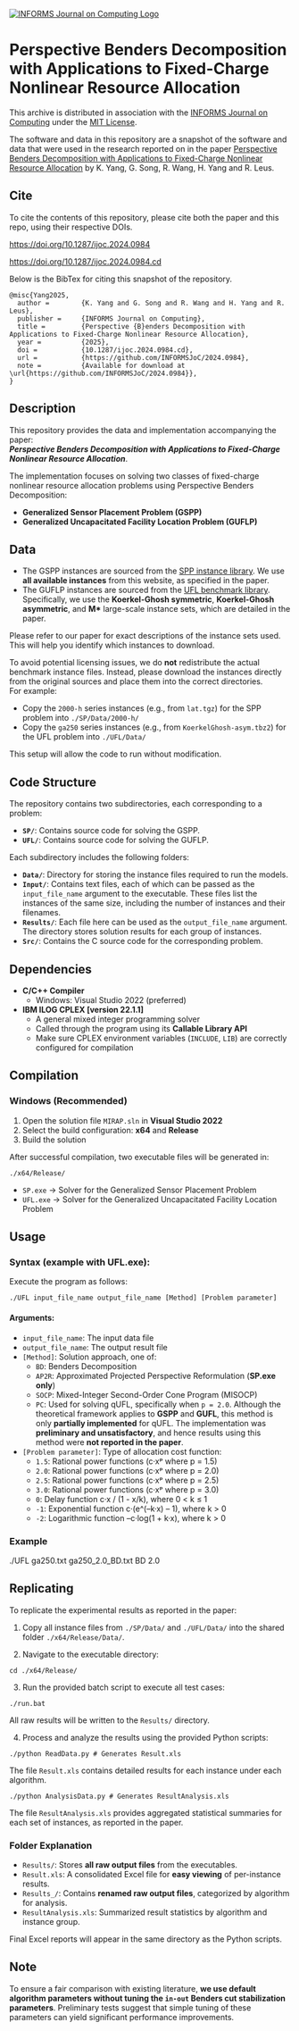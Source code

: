 [![INFORMS Journal on Computing Logo](https://INFORMSJoC.github.io/logos/INFORMS_Journal_on_Computing_Header.jpg)](https://pubsonline.informs.org/journal/ijoc)

# Perspective Benders Decomposition with Applications to Fixed-Charge Nonlinear Resource Allocation

This archive is distributed in association with the [INFORMS Journal on
Computing](https://pubsonline.informs.org/journal/ijoc) under the [MIT License](LICENSE).

The software and data in this repository are a snapshot of the software and data
that were used in the research reported on in the paper [Perspective Benders Decomposition with Applications to Fixed-Charge Nonlinear Resource Allocation](https://doi.org/10.1287/ijoc.2024.0984) by K. Yang, G. Song, R. Wang, H. Yang and R. Leus.

## Cite

To cite the contents of this repository, please cite both the paper and this repo, using their respective DOIs.

https://doi.org/10.1287/ijoc.2024.0984

https://doi.org/10.1287/ijoc.2024.0984.cd

Below is the BibTex for citing this snapshot of the repository.

```
@misc{Yang2025,
  author =        {K. Yang and G. Song and R. Wang and H. Yang and R. Leus},
  publisher =     {INFORMS Journal on Computing},
  title =         {Perspective {B}enders Decomposition with Applications to Fixed-Charge Nonlinear Resource Allocation},
  year =          {2025},
  doi =           {10.1287/ijoc.2024.0984.cd},
  url =           {https://github.com/INFORMSJoC/2024.0984},
  note =          {Available for download at \url{https://github.com/INFORMSJoC/2024.0984}},
}
```

## Description

This repository provides the data and implementation accompanying the paper:  
**_Perspective Benders Decomposition with Applications to Fixed-Charge Nonlinear Resource Allocation_**.

The implementation focuses on solving two classes of fixed-charge nonlinear resource allocation problems using Perspective Benders Decomposition:

- **Generalized Sensor Placement Problem (GSPP)**
- **Generalized Uncapacitated Facility Location Problem (GUFLP)**

## Data

* The GSPP instances are sourced from the [SPP instance library](https://commalab.di.unipi.it/datasets/RDR/). We use **all available instances** from this website, as specified in the paper.
* The GUFLP instances are sourced from the [UFL benchmark library](https://resources.mpi-inf.mpg.de/departments/d1/projects/benchmarks/UflLib/packages.html). Specifically, we use the **Koerkel-Ghosh symmetric**, **Koerkel-Ghosh asymmetric**, and **M\*** large-scale instance sets, which are detailed in the paper.

Please refer to our paper for exact descriptions of the instance sets used. This will help you identify which instances to download.

To avoid potential licensing issues, we do **not** redistribute the actual benchmark instance files. Instead, please download the instances directly from the original sources and place them into the correct directories.  
For example:

- Copy the `2000-h` series instances (e.g., from `lat.tgz`) for the SPP problem into `./SP/Data/2000-h/`
- Copy the `ga250` series instances (e.g., from `KoerkelGhosh-asym.tbz2`) for the UFL problem into `./UFL/Data/`

This setup will allow the code to run without modification.


## Code Structure

The repository contains two subdirectories, each corresponding to a problem:

- **`SP/`**: Contains source code for solving the GSPP.
- **`UFL/`**: Contains source code for solving the GUFLP.

Each subdirectory includes the following folders:

- **`Data/`**: Directory for storing the instance files required to run the models.
- **`Input/`**: Contains text files, each of which can be passed as the `input_file_name` argument to the executable. These files list the instances of the same size, including the number of instances and their filenames.
- **`Results/`**: Each file here can be used as the `output_file_name` argument. The directory stores solution results for each group of instances.
- **`Src/`**: Contains the C source code for the corresponding problem.

## Dependencies

- **C/C++ Compiler**
  - Windows: Visual Studio 2022 (preferred)
- **IBM ILOG CPLEX [version 22.1.1]**
  - A general mixed integer programming solver
  - Called through the program using its **Callable Library API**
  - Make sure CPLEX environment variables (`INCLUDE`, `LIB`) are correctly configured for compilation

## Compilation

### Windows (Recommended)

1. Open the solution file `MIRAP.sln` in **Visual Studio 2022**
2. Select the build configuration: **x64** and **Release**
3. Build the solution

After successful compilation, two executable files will be generated in:
```
./x64/Release/
```

- `SP.exe` → Solver for the Generalized Sensor Placement Problem  
- `UFL.exe` → Solver for the Generalized Uncapacitated Facility Location Problem

## Usage

### Syntax (example with UFL.exe):

Execute the program as follows:

```
./UFL input_file_name output_file_name [Method] [Problem parameter]
```

#### Arguments:

- `input_file_name`: The input data file
- `output_file_name`: The output result file
- `[Method]`: Solution approach, one of:
  - `BD`: Benders Decomposition
  - `AP2R`: Approximated Projected Perspective Reformulation (**SP.exe only**)
  - `SOCP`: Mixed-Integer Second-Order Cone Program (MISOCP)
  - `PC`: Used for solving qUFL, specifically when `p = 2.0`. Although the theoretical framework applies to **GSPP** and **GUFL**, this method is only **partially implemented** for qUFL. The implementation was **preliminary and unsatisfactory**, and hence results using this method were **not reported in the paper**. 
- `[Problem parameter]`: Type of allocation cost function:
  - `1.5`: Rational power functions (c·xᵖ where p = 1.5)
  - `2.0`: Rational power functions (c·xᵖ where p = 2.0)
  - `2.5`: Rational power functions (c·xᵖ where p = 2.5)
  - `3.0`: Rational power functions (c·xᵖ where p = 3.0)
  - `0`: Delay function c·x / (1 - x/k), where 0 < k ≤ 1
  - `-1`: Exponential function c·(e^(–k·x) – 1), where k > 0
  - `-2`: Logarithmic function –c·log(1 + k·x), where k > 0

### Example

./UFL ga250.txt ga250_2.0_BD.txt BD 2.0

## Replicating

To replicate the experimental results as reported in the paper:

1. Copy all instance files from `./SP/Data/` and `./UFL/Data/` into the shared folder `./x64/Release/Data/`.

2. Navigate to the executable directory:
```
cd ./x64/Release/
```
3. Run the provided batch script to execute all test cases:
```
./run.bat
```
All raw results will be written to the `Results/` directory.

4. Process and analyze the results using the provided Python scripts:
```
./python ReadData.py # Generates Result.xls 
```

The file `Result.xls` contains detailed results for each instance under each algorithm.

```
./python AnalysisData.py # Generates ResultAnalysis.xls
```
The file `ResultAnalysis.xls` provides aggregated statistical summaries for each set of instances, as reported in the paper.

### Folder Explanation

* `Results/`: Stores **all raw output files** from the executables.
* `Result.xls`: A consolidated Excel file for **easy viewing** of per-instance results.
* `Results_/`: Contains **renamed raw output files**, categorized by algorithm for analysis.
* `ResultAnalysis.xls`: Summarized result statistics by algorithm and instance group.

Final Excel reports will appear in the same directory as the Python scripts.

## Note

To ensure a fair comparison with existing literature, **we use default algorithm parameters without tuning the `in-out` Benders cut stabilization parameters**. Preliminary tests suggest that simple tuning of these parameters can yield significant performance improvements.